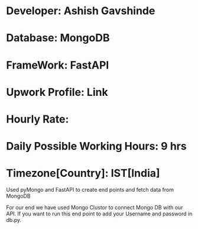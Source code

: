 # Developer: Ashish Gavshinde
# Database: MongoDB
# FrameWork: FastAPI
# Upwork Profile: Link
# Hourly Rate:
# Daily Possible Working Hours: 9 hrs
# Timezone[Country]: IST[India]

Used pyMongo and FastAPI to create end points and fetch data from MongoDB

For our end we have used Mongo Clustor to connect Mongo DB with our API. If you want to run this end point to add your Username and password in db.py.
